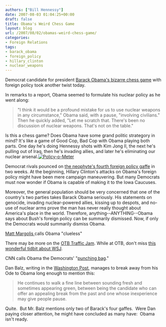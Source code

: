 ```yaml
---
authors: ["Bill Hennessy"]
date: 2007-08-03 01:04:25+00:00
draft: false
title: Obama's Weird Chess Game
layout: blog
url: /2007/08/02/obamas-weird-chess-game/
categories:
- Foreign Relations
tags:
- barack_obama
- foreign_policy
- hillary_clinton
- nuclear_weapons
---
```


Democrat candidate for president [Barack Obama's bizarre chess game](https://news.yahoo.com/s/ap/20070802/ap_on_el_pr/obama_nuclear_weapons;_ylt=AmLipWFxXTUGZ82OpQKZdnSyFz4D) with foreign policy took another twist today.

In remarks to a report, Obama seemed to formulate his nuclear policy as he went along:


> "I think it would be a profound mistake for us to use nuclear weapons in any circumstance," Obama said, with a pause, "involving civilians." Then he quickly added, "Let me scratch that. There's been no discussion of nuclear weapons. That's not on the table."


Is this a chess game? Does Obama have some grand politic strategory in mind? It's like a game of Good Cop, Bad Cop with Obama playing both parts. One day he's doing Hennessy shots with Kim Jong Il, the next he's pulling out of Iraq, then he's invading allies, and later he's eliminating our nuclear arsenal.[![Policy-o-Meter](https://hennessysview.com/wp-content/uploads/2007/08/image002.gif)
](https://hennessysview.com/wp-content/uploads/2007/08/image002.gif)

Democrat rivals pounced on [the neophyte's fourth foreign policy gaffe](https://hennessysview.com/?p=8099) in two weeks. At the beginning, Hillary Clinton's attacks on Obama's foreign policy might have been mere campaign maneuvering. But many Democrats must now wonder if Obama is capable of making it to the Iowa Caucuses.

Moreover, the general population should be very concerned that one of the country's two parties takes Barack Obama seriously. His statements on genocide, invading nuclear-powered allies, kissing up to despots, and no-use of nuclear arms prove the man has never really thought about America's place in the world. Therefore, anything--ANYTHING--Obama says about Bush's foreign policy can be summarily dismissed. Now, if only the Democrats would summarily dismiss Obama.

[Matt Margolis ](https://www.gopbloggers.org/mt/archives/005017.php)calls Obama "clueless"

There may be more on the [OTB Traffic Jam](https://www.outsidethebeltway.com/archives/2007/08/beltway_traffic_jam-528/). While at OTB, don't miss [this wonderful tidbit about WSJ](https://www.outsidethebeltway.com/archives/2007/08/00001_of_wsj_readers_cancel_subscriptions_/).

CNN calls Obama the Democrats' "[punching bag](https://politicalticker.blogs.cnn.com/)."

Dan Balz, writing in the [Washington Post](https://blog.washingtonpost.com/the-trail/2007/08/02/dan_on_obama.html#more?hpid=topnews), manages to break away from his Ode to Obama long enough to mention this:


> He continues to walk a fine line between sounding fresh and sometimes appearing green, between being the candidate who can offer an appealing break from the past and one whose inexperience may give people pause.


Quite.  But Mr. Balz mentions only two of Barack's four gaffes.  Were Dan paying closer attention, he might have concluded as many have:  Obama isn't ready.


